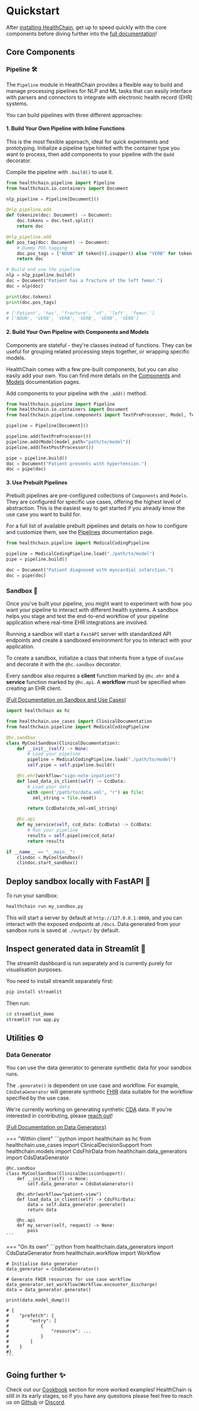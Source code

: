 # Quickstart

After [installing HealthChain](installation.md), get up to speed quickly with the core components before diving further into the [full documentation](reference/index.md)!

## Core Components

### Pipeline 🛠️

The `Pipeline` module in HealthChain provides a flexible way to build and manage processing pipelines for NLP and ML tasks that can easily interface with
parsers and connectors to integrate with electronic health record (EHR) systems.

You can build pipelines with three different approaches:

#### 1. Build Your Own Pipeline with Inline Functions

This is the most flexible approach, ideal for quick experiments and prototyping. Initialize a pipeline type hinted with the container type you want to process, then add components to your pipeline with the `@add` decorator.

Compile the pipeline with `.build()` to use it.

```python
from healthchain.pipeline import Pipeline
from healthchain.io.containers import Document

nlp_pipeline = Pipeline[Document]()

@nlp_pipeline.add
def tokenize(doc: Document) -> Document:
    doc.tokens = doc.text.split()
    return doc

@nlp_pipeline.add
def pos_tag(doc: Document) -> Document:
    # Dummy POS tagging
    doc.pos_tags = ["NOUN" if token[0].isupper() else "VERB" for token in doc.tokens]
    return doc

# Build and use the pipeline
nlp = nlp_pipeline.build()
doc = Document("Patient has a fracture of the left femur.")
doc = nlp(doc)

print(doc.tokens)
print(doc.pos_tags)

# ['Patient', 'has', 'fracture', 'of', 'left', 'femur.']
# ['NOUN', 'VERB', 'VERB', 'VERB', 'VERB', 'VERB']
```

#### 2. Build Your Own Pipeline with Components and Models

Components are stateful - they're classes instead of functions. They can be useful for grouping related processing steps together, or wrapping specific models.

HealthChain comes with a few pre-built components, but you can also easily add your own. You can find more details on the [Components](./reference/pipeline/component.md) and [Models](./reference/pipeline/models/models.md) documentation pages.

Add components to your pipeline with the `.add()` method.

```python
from healthchain.pipeline import Pipeline
from healthchain.io.containers import Document
from healthchain.pipeline.components import TextPreProcessor, Model, TextPostProcessor

pipeline = Pipeline[Document]()

pipeline.add(TextPreProcessor())
pipeline.add(Model(model_path="path/to/model"))
pipeline.add(TextPostProcessor())

pipe = pipeline.build()
doc = Document("Patient presents with hypertension.")
doc = pipe(doc)
```

#### 3. Use Prebuilt Pipelines

Prebuilt pipelines are pre-configured collections of `Components` and `Models`. They are configured for specific use cases, offering the highest level of abstraction. This is the easiest way to get started if you already know the use case you want to build for.

For a full list of available prebuilt pipelines and details on how to configure and customize them, see the [Pipelines](./reference/pipeline/pipeline.md) documentation page.

```python
from healthchain.pipeline import MedicalCodingPipeline

pipeline = MedicalCodingPipeline.load("./path/to/model")
pipe = pipeline.build()

doc = Document("Patient diagnosed with myocardial infarction.")
doc = pipe(doc)
```

### Sandbox 🧪
Once you've built your pipeline, you might want to experiment with how you want your pipeline to interact with different health systems. A sandbox helps you stage and test the end-to-end workflow of your pipeline application where real-time EHR integrations are involved.

Running a sandbox will start a `FastAPI` server with standardized API endpoints and create a sandboxed environment for you to interact with your application.

To create a sandbox, initialize a class that inherits from a type of `UseCase` and decorate it with the `@hc.sandbox` decorator.

Every sandbox also requires a **client** function marked by `@hc.ehr` and a **service** function marked by `@hc.api`. A **workflow** must be specified when creating an EHR client.

[(Full Documentation on Sandbox and Use Cases)](./reference/sandbox/sandbox.md)

```python
import healthchain as hc

from healthchain.use_cases import ClinicalDocumentation
from healthchain.pipeline import MedicalCodingPipeline

@hc.sandbox
class MyCoolSandbox(ClinicalDocumentation):
    def __init__(self) -> None:
        # Load your pipeline
        pipeline = MedicalCodingPipeline.load("./path/to/model")
        self.pipe = self.pipeline.build()

    @hc.ehr(workflow="sign-note-inpatient")
    def load_data_in_client(self) -> CcdData:
        # Load your data
        with open('/path/to/data.xml', "r") as file:
          xml_string = file.read()

        return CcdData(cda_xml=xml_string)

    @hc.api
    def my_service(self, ccd_data: CcdData) -> CcdData:
        # Run your pipeline
        results = self.pipeline(ccd_data)
        return results

if __name__ == "__main__":
    clindoc = MyCoolSandbox()
    clindoc.start_sandbox()
```

## Deploy sandbox locally with FastAPI 🚀

To run your sandbox:

```bash
healthchain run my_sandbox.py
```

This will start a server by default at `http://127.0.0.1:8000`, and you can interact with the exposed endpoints at `/docs`. Data generated from your sandbox runs is saved at `./output/` by default.

## Inspect generated data in Streamlit 🎈
The streamlit dashboard is run separately and is currently purely for visualisation purposes.

You need to install streamlit separately first:
```bash
pip install streamlit
```
Then run:

```bash
cd streamlist_demo
streamlit run app.py
```

## Utilities ⚙️
### Data Generator

You can use the data generator to generate synthetic data for your sandbox runs.

The `.generate()` is dependent on use case and workflow. For example, `CdsDataGenerator` will generate synthetic [FHIR](https://build.fhir.org/) data suitable for the workflow specified by the use case.

We're currently working on generating synthetic [CDA](https://www.hl7.org.uk/standards/hl7-standards/cda-clinical-document-architecture/) data. If you're interested in contributing, please [reach out](https://discord.gg/UQC6uAepUz)!

[(Full Documentation on Data Generators)](./reference/utilities/data_generator.md)

=== "Within client"
    ```python
    import healthchain as hc
    from healthchain.use_cases import ClinicalDecisionSupport
    from healthchain.models import CdsFhirData
    from healthchain.data_generators import CdsDataGenerator

    @hc.sandbox
    class MyCoolSandbox(ClinicalDecisionSupport):
        def __init__(self) -> None:
            self.data_generator = CdsDataGenerator()

        @hc.ehr(workflow="patient-view")
        def load_data_in_client(self) -> CdsFhirData:
            data = self.data_generator.generate()
            return data

        @hc.api
        def my_server(self, request) -> None:
            pass
    ```


=== "On its own"
    ```python
    from healthchain.data_generators import CdsDataGenerator
    from healthchain.workflow import Workflow

    # Initialise data generator
    data_generator = CdsDataGenerator()

    # Generate FHIR resources for use case workflow
    data_generator.set_workflow(Workflow.encounter_discharge)
    data = data_generator.generate()

    print(data.model_dump())

    # {
    #    "prefetch": {
    #        "entry": [
    #            {
    #                "resource": ...
    #            }
    #        ]
    #    }
    #}
    ```

## Going further ✨
Check out our [Cookbook](cookbook/index.md) section for more worked examples! HealthChain is still in its early stages, so if you have any questions please feel free to reach us on [Github](https://github.com/dotimplement/HealthChain/discussions) or [Discord](https://discord.gg/UQC6uAepUz).
